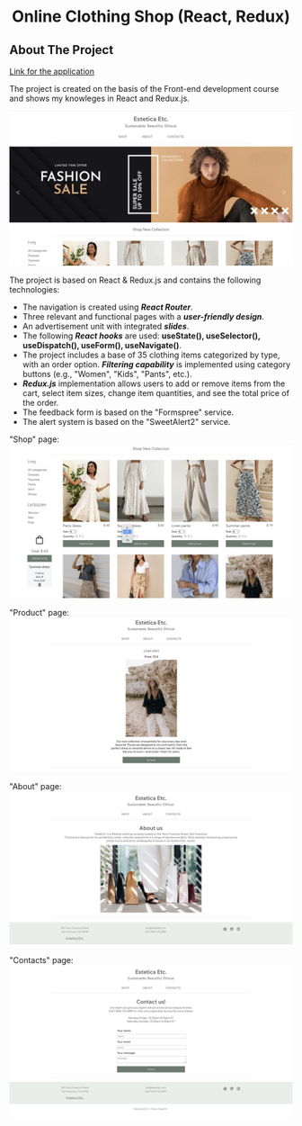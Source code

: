 <h1 align="center">Online Clothing Shop (React, Redux)</h1>

<!-- ABOUT THE PROJECT -->
## About The Project

[Link for the application](https://alesya-superfin-online-clothing-shop.netlify.app/)

The project is created on the basis of the Front-end development course and shows my knowleges in React and Redux.js.

![Product Name Screen Shot](https://github.com/AlesyaSuperfin/online-clothing-shop/blob/main/public/redux_store_1.jpg#:~:text=redux_store_1.-,jpg,-redux_store_2.jpg)

The project is based on React & Redux.js and contains the following technologies:

* The navigation is created using ***React Router***.
* Three relevant and functional pages with a ***user-friendly design***.
* An advertisement unit with integrated ***slides***.
* The following ***React hooks*** are used: **useState(), useSelector(), useDispatch(), useForm(), useNavigate()**.
* The project includes a base of 35 clothing items categorized by type, with an order option. ***Filtering capability*** is implemented using category buttons (e.g., "Women", "Kids", "Pants", etc.).
* ***Redux.js*** implementation allows users to add or remove items from the cart, select item sizes, change item quantities, and see the total price of the order.
* The feedback form is based on the "Formspree" service.
* The alert system is based on the "SweetAlert2" service.

"Shop" page:
![Product Name Screen Shot](https://github.com/AlesyaSuperfin/online-clothing-shop/blob/main/public/redux_store_2.jpg#:~:text=redux_store_2.-,jpg,-redux_store_3.jpg)

"Product" page:
![Product Name Screen Shot](https://github.com/AlesyaSuperfin/online-clothing-shop/blob/main/public/redux_store_3.jpg#:~:text=redux_store_3.-,jpg,-redux_store_4.jpg)

"About" page:
![Product Name Screen Shot](https://github.com/AlesyaSuperfin/online-clothing-shop/blob/main/public/redux_store_4.jpg#:~:text=redux_store_4.-,jpg,-redux_store_5.jpg)

"Contacts" page:
![Product Name Screen Shot](https://github.com/AlesyaSuperfin/online-clothing-shop/blob/main/public/redux_store_5.jpg#:~:text=redux_store_5.-,jpg,-romance.jpg)
